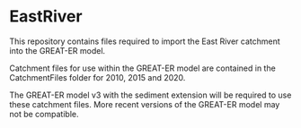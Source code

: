 # EastRiver
This repository contains files required to import the East River catchment into the GREAT-ER model.

Catchment files for use within the GREAT-ER model are contained in the CatchmentFiles folder for 2010, 2015 and 2020.

The GREAT-ER model v3 with the sediment extension will be required to use these catchment files. 
More recent versions of the GREAT-ER model may not be compatible.
